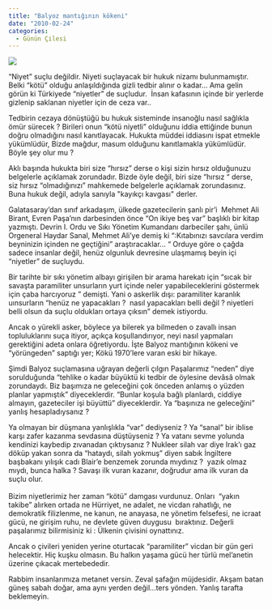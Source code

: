 ```yaml
---
title: "Balyoz mantığının kökeni"
date: "2010-02-24"
categories: 
  - Günün Çilesi
---
```


![](../uploads/image/balyoz.jpg)

“Niyet” suçlu değildir. Niyeti suçlayacak bir hukuk nizamı bulunmamıştır. Belki “kötü” olduğu anlaşıldığında gizli tedbir alınır o kadar… Ama gelin görün ki Türkiyede “niyetler” de suçludur.  İnsan kafasının içinde bir yerlerde gizlenip saklanan niyetler için de ceza var..  
  
Tedbirin cezaya dönüştüğü bu hukuk sisteminde insanoğlu nasıl sağlıkla ömür sürecek ? Birileri onun “kötü niyetli” olduğunu iddia ettiğinde bunun doğru olmadığını nasıl kanıtlayacak. Hukukta müddei iddiasını ispat etmekle yükümlüdür, Bizde mağdur, masum olduğunu kanıtlamakla yükümlüdür. Böyle şey olur mu ?  
  
Aklı başında hukukta biri size “hırsız” derse o kişi sizin hırsız olduğunuzu belgelerle açıklamak zorundadır. Bizde öyle değil, biri size “hırsız “ derse, siz hırsız “olmadığınızı” mahkemede belgelerle açıklamak zorundasınız. Buna hukuk değil, adıyla sanıyla "kayıkçı kavgası" derler.  
  
Galatasaray’dan sınıf arkadaşım, ülkede gazetecilerin şanlı pir’i  Mehmet Ali Birant, Evren Paşa’nın darbesinden önce “On ikiye beş var” başlıklı bir kitap yazmıştı. Devrin I. Ordu ve Sıkı Yönetim Kumandanı darbeciler şahı, ünlü Orgeneral Haydar Sanal, Mehmet Ali’ye demiş ki “:Kıtabınızı savcılara verdim beyninizin içinden ne geçtiğini” araştıracaklar... “ Orduye göre o çağda sadece insanlar değil, henüz olgunluk devresine ulaşmamış beyin içi “niyetler” de suçluydu.  
  
Bir tarihte bir sıkı yönetim albayı girişilen bir arama harekatı için “sıcak bir savaşta paramiliter unsurların yurt içinde neler yapabileceklerini göstermek için çaba harcıyoruz ” demişti. Yani o askerlik dışı: paramiliter karanlık uınsurların “henüz ne yapacakları ?  nasıl yapacakları belli değil ? niyetleri belli olsun da suçlu oldukları ortaya çıksın” demek istiyordu.

Ancak o yürekli asker, böylece ya bilerek ya bilmeden o zavallı insan topluluklarını suça itiyor, açıkça koşullandırıyor, neyi nasıl yapmaları gerektiğini adeta onlara öğretiyordu. İşte Balyoz mantığının kökeni ve “yörüngeden” saptığı yer; Kökü 1970’lere varan eski bir hikaye.  
  
Şimdi Balyoz suçlamasına uğrayan değerli çılgın Paşalarımız “neden” diye sorulduğunda “tehlike o kadar büyüktü ki tedbir de öylesine devâsâ olmak zorundaydı. Biz başımıza ne geleceğini çok önceden anlamış o yüzden planlar yapmıştık” diyeceklerdir. “Bunlar koşula bağlı planlardı, ciddiye almayın, gazeteciler işi büyüttü” diyeceklerdir. Ya “başınıza ne geleceğini” yanlış hesapladıysanız ? 

Ya olmayan bir düşmana yanlışlıkla “var” dediyseniz ? Ya “sanal” bir iblise karşı zafer kazanma sevdasına düştüyseniz ? Ya vatanı sevme yolunda kendinizi kaybedip zıvanadan çıktıysanız ? Nukleer silah var diye Irak’ı gaz döküp yakan sonra da “hataydı, silah yokmuş” diyen sabık İngiltere başbakanı yılışık cadı Blair’e benzemek zorunda mıydınız ?  yazık olmaz mıydı, bunca halka ? Savaşı ilk vuran kazanır, doğrudur ama ilk vuran da suçlu olur.     
   
Bizim niyetlerimiz her zaman “kötü” damgası vurdunuz. Onları  “yakın takibe” alırken ortada ne Hürriyet, ne adalet, ne vicdan rahatlığı, ne demokratik filizlenme, ne kanun, ne anayasa, ne yönetim felsefesi, ne icraat gücü, ne girişim ruhu, ne devlete güven duygusu  bıraktınız. Değerli paşalarımız bilirmisiniz ki : Ülkenin çivisini oynattınız.  
  
Ancak o çivileri yeniden yerine oturtacak “paramiliter” vicdan bir gün geri helecektir. Hiç kuşku olmasın. Bu halkın yaşama gücü her türlü mel’anetin üzerine çıkacak mertebededir.

Rabbim insanlarımıza metanet versin. Zeval şafağın müjdesidir. Akşam batan güneş sabah doğar, ama aynı yerden değil...ters yönden. Yanlış tarafta beklemeyin.
